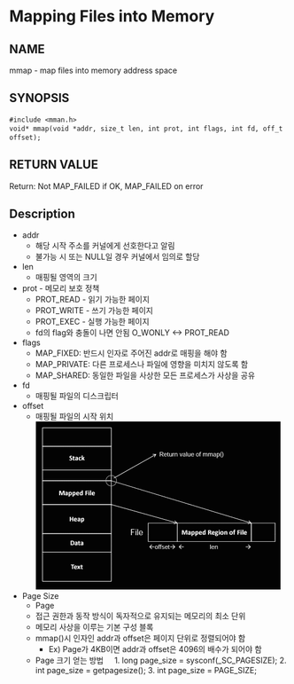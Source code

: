 # Mapping Files into Memory
## NAME
mmap - map files into memory address space
## SYNOPSIS
```
#include <mman.h>
void* mmap(void *addr, size_t len, int prot, int flags, int fd, off_t offset);
```
## RETURN VALUE
Return: Not MAP_FAILED if OK, MAP_FAILED on error

## Description
* addr
	* 해당 시작 주소를 커널에게 선호한다고 알림
	* 불가능 시 또는 NULL일 경우 커널에서 임의로 할당
* len
	* 매핑될 영역의 크기
* prot - 메모리 보호 정책
	* PROT_READ - 읽기 가능한 페이지
	* PROT_WRITE - 쓰기 가능한 페이지
	* PROT_EXEC - 실행 가능한 페이지
	* fd의 flag와 충돌이 나면 안됨 O_WONLY <-> PROT_READ
* flags
	* MAP_FIXED: 반드시 인자로 주어진 addr로 매핑을 해야 함
	* MAP_PRIVATE: 다른 프로세스나 파일에 영향을 미치지 않도록 함
	* MAP_SHARED: 동일한 파일을 사상한 모든 프로세스가 사상을 공유
* fd
	* 매핑될 파일의 디스크립터
* offset
	* 매핑될 파일의 시작 위치  
![mmap](./mmap.png?raw=true "mmap")  
* Page Size
	* Page
	* 접근 권한과 동작 방식이 독자적으로 유지되는 메모리의 최소 단위
	* 메모리 사상을 이루는 기본 구성 블록
	* mmap()시 인자인 addr과 offset은 페이지 단위로 정렬되어야 함
		* Ex) Page가 4KB이면 addr과 offset은 4096의 배수가 되어야 함
	* Page 크기 얻는 방법
    	1. long page_size = sysconf(_SC_PAGESIZE);
 		2. int page_size = getpagesize();
		3. int page_size = PAGE_SIZE;
